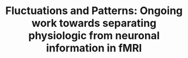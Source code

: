 ---
title: "Fluctuations and Patterns: Ongoing work towards separating physiologic from neuronal information in fMRI"
project_id: 
conference_id: ""
presenters:
   - peter_bandettini
summary: "Outstanding fellow program tour, NIH"
file: /assets/presentations/
filename: 
layout: presentation
---